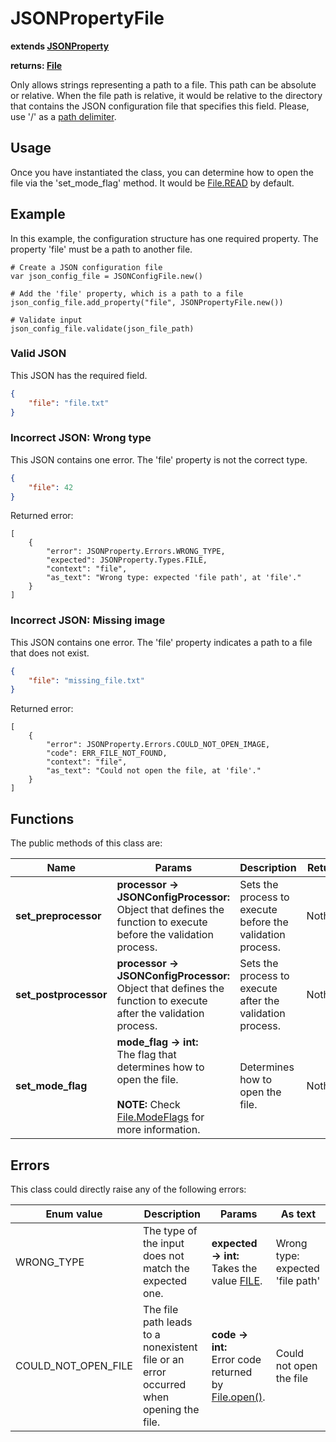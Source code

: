 # JSONPropertyFile

**extends [JSONProperty](./JSON-PROPERTY.md)**

**returns: [File](https://docs.godotengine.org/en/stable/classes/class_file.html?highlight=file)**

Only allows strings representing a path to a file. This path can be absolute or relative. When the file path is relative, it would be relative to the directory that contains the JSON configuration file that specifies this field. Please, use '/' as a [path delimiter](https://docs.godotengine.org/en/stable/getting_started/step_by_step/filesystem.html?highlight=file%20path#path-delimiter).

## Usage

Once you have instantiated the class, you can determine how to open the file via the 'set_mode_flag' method. It would be [File.READ](https://docs.godotengine.org/en/stable/classes/class_file.html?highlight=File.READ#enumerations) by default.

## Example

In this example, the configuration structure has one required property. The property 'file' must be a path to another file.

```GDScript
# Create a JSON configuration file
var json_config_file = JSONConfigFile.new()
	
# Add the 'file' property, which is a path to a file
json_config_file.add_property("file", JSONPropertyFile.new())

# Validate input
json_config_file.validate(json_file_path)
```

### Valid JSON

This JSON has the required field.

```JSON
{
    "file": "file.txt"
}
```

### Incorrect JSON: Wrong type

This JSON contains one error. The 'file' property is not the correct type.

```JSON
{
    "file": 42
}
```

Returned error:

```GDScript
[
    {
        "error": JSONProperty.Errors.WRONG_TYPE,
        "expected": JSONProperty.Types.FILE,
        "context": "file",
        "as_text": "Wrong type: expected 'file path', at 'file'."
    }
]
```

### Incorrect JSON: Missing image

This JSON contains one error. The 'file' property indicates a path to a file that does not exist.

```JSON
{
    "file": "missing_file.txt"
}
```

Returned error:

```GDScript
[
    {
        "error": JSONProperty.Errors.COULD_NOT_OPEN_IMAGE,
        "code": ERR_FILE_NOT_FOUND,
        "context": "file",
        "as_text": "Could not open the file, at 'file'."
    }
]
```

## Functions

The public methods of this class are:

| Name | Params | Description | Returns |
|-|-|-|-|
| **set_preprocessor** | **processor -> JSONConfigProcessor:** <br> Object that defines the function to execute before the validation process. | Sets the process to execute before the validation process. | Nothing. |
| **set_postprocessor** | **processor -> JSONConfigProcessor:** <br> Object that defines the function to execute after the validation process. | Sets the process to execute after the validation process. | Nothing. |
| **set_mode_flag** | **mode_flag -> int:** <br> The flag that determines how to open the file. <br><br> **NOTE:** Check [File.ModeFlags](https://docs.godotengine.org/en/stable/classes/class_file.html?highlight=File#enum-file-modeflags) for more information. | Determines how to open the file. | Nothing.

## Errors

This class could directly raise any of the following errors:

| Enum value | Description | Params | As text |
|-|-|-|-|
| WRONG_TYPE | The type of the input does not match the expected one. | **expected -> int:** <br> Takes the value [FILE](./ENUMS.md). | Wrong type: expected 'file path' |
| COULD_NOT_OPEN_FILE | The file path leads to a nonexistent file or an error occurred when opening the file. | **code -> int:** <br> Error code returned by [File.open()](https://docs.godotengine.org/en/stable/classes/class_file.html?highlight=File#class-file-method-open). | Could not open the file |
